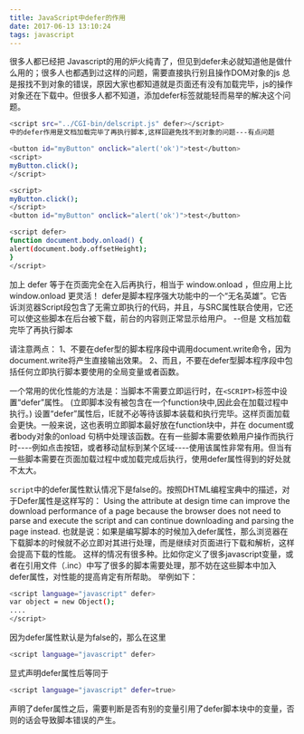 ```yaml
---
title: JavaScript中defer的作用
date: 2017-06-13 13:10:24
tags: javascript
---
```

很多人都已经把 Javascript的用的炉火纯青了，但见到defer未必就知道他是做什么用的；很多人也都遇到过这样的问题，需要直接执行别且操作DOM对象的js 总是报找不到对象的错误，原因大家也都知道就是页面还有没有加载完毕，js的操作对象还在下载中。但很多人都不知道，添加defer标签就能轻而易举的解决这个问题。
``` bash
<script src="../CGI-bin/delscript.js" defer></script>
中的defer作用是文档加载完毕了再执行脚本,这样回避免找不到对象的问题---有点问题

<button id="myButton" onclick="alert('ok')">test</button>
<script>
myButton.click();
</script>

<script>
myButton.click();
</script>
<button id="myButton" onclick="alert('ok')">test</button>

<script defer>
function document.body.onload() {
alert(document.body.offsetHeight);
}
</script>
```
加上 defer 等于在页面完全在入后再执行，相当于 window.onload ，但应用上比 window.onload 更灵活！
defer是脚本程序强大功能中的一个“无名英雄”。它告诉浏览器Script段包含了无需立即执行的代码，并且，与SRC属性联合使用，它还可以使这些脚本在后台被下载，前台的内容则正常显示给用户。
--但是 文档加载完毕了再执行脚本

请注意两点：
1、不要在defer型的脚本程序段中调用document.write命令，因为document.write将产生直接输出效果。
2、而且，不要在defer型脚本程序段中包括任何立即执行脚本要使用的全局变量或者函数。 

一个常用的优化性能的方法是：当脚本不需要立即运行时，在`<SCRIPT>`标签中设置“defer”属性。 (立即脚本没有被包含在一个function块中,因此会在加载过程中执行。) 设置“defer”属性后，IE就不必等待该脚本装载和执行完毕。这样页面加载会更快。一般来说，这也表明立即脚本最好放在function块中，并在 document或者body对象的onload 句柄中处理该函数。在有一些脚本需要依赖用户操作而执行时----例如点击按钮，或者移动鼠标到某个区域----使用该属性非常有用。但当有一些脚本需要在页面加载过程中或加载完成后执行，使用defer属性得到的好处就不太大。

`script`中的defer属性默认情况下是false的。按照DHTML编程宝典中的描述，对于Defer属性是这样写的：
Using the attribute at design time can improve the download performance of a page because the browser does not need to parse and execute the script and can continue downloading and parsing the page instead.
也就是说：如果是编写脚本的时候加入defer属性，那么浏览器在下载脚本的时候就不必立即对其进行处理，而是继续对页面进行下载和解析，这样会提高下载的性能。
这样的情况有很多种。比如你定义了很多javascript变量，或者在引用文件（.inc）中写了很多的脚本需要处理，那不妨在这些脚本中加入defer属性，对性能的提高肯定有所帮助。
举例如下：
``` bash
<script language="javascript" defer>
var object = new Object();
....
</script>
```

因为defer属性默认是为false的，那么在这里
``` bash
<script language="javascript" defer>
```
显式声明defer属性后等同于
``` bash
<script language="javascript" defer=true>
```
声明了defer属性之后，需要判断是否有别的变量引用了defer脚本块中的变量，否则的话会导致脚本错误的产生。